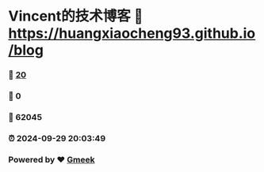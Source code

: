 # Vincent的技术博客 :link: https://huangxiaocheng93.github.io/blog 
### :page_facing_up: [20](https://huangxiaocheng93.github.io/blog/tag.html) 
### :speech_balloon: 0 
### :hibiscus: 62045 
### :alarm_clock: 2024-09-29 20:03:49 
### Powered by :heart: [Gmeek](https://github.com/Meekdai/Gmeek)
